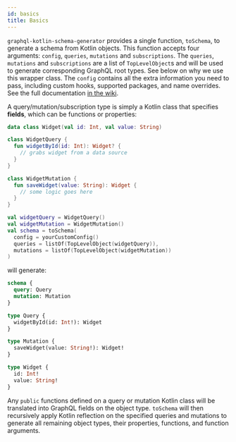 ```yaml
---
id: basics 
title: Basics
---
```

`graphql-kotlin-schema-generator` provides a single function, `toSchema`, to generate a schema from Kotlin objects. This
function accepts four arguments: `config`, `queries`, `mutations` and `subscriptions`. The `queries`, `mutations` and
`subscriptions` are a list of `TopLevelObject`s and will be used to generate corresponding GraphQL root types. See below
on why we use this wrapper class. The `config` contains all the extra information you need to pass, including custom
hooks, supported packages, and name overrides. See the full documentation [in the
wiki](https://github.com/ExpediaGroup/graphql-kotlin/wiki/Schema-Generator-Configuration).

A query/mutation/subscription type is simply a Kotlin class that specifies **fields**, which can be functions or
properties:

```kotlin
data class Widget(val id: Int, val value: String)

class WidgetQuery {
  fun widgetById(id: Int): Widget? {
    // grabs widget from a data source
  }
}

class WidgetMutation {
  fun saveWidget(value: String): Widget {
    // some logic goes here
  }
}

val widgetQuery = WidgetQuery()
val widgetMutation = WidgetMutation()
val schema = toSchema(
  config = yourCustomConfig()
  queries = listOf(TopLevelObject(widgetQuery)),
  mutations = listOf(TopLevelObject(widgetMutation))
)
```

will generate:

```graphql
schema {
  query: Query
  mutation: Mutation
}

type Query {
  widgetById(id: Int!): Widget
}

type Mutation {
  saveWidget(value: String!): Widget!
}

type Widget {
  id: Int!
  value: String!
}
```

Any `public` functions defined on a query or mutation Kotlin class will be translated into GraphQL fields on the object
type. `toSchema` will then recursively apply Kotlin reflection on the specified queries and mutations to generate all
remaining object types, their properties, functions, and function arguments.

